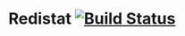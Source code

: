 # Redistat [![Build Status](https://travis-ci.org/bellycard/redistat.png?branch=master)](https://travis-ci.org/bellycard/redistat)
